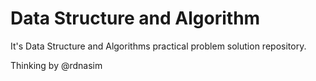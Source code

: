 # Data Structure and Algorithm
It's Data Structure and Algorithms practical problem solution repository.

Thinking by @rdnasim
